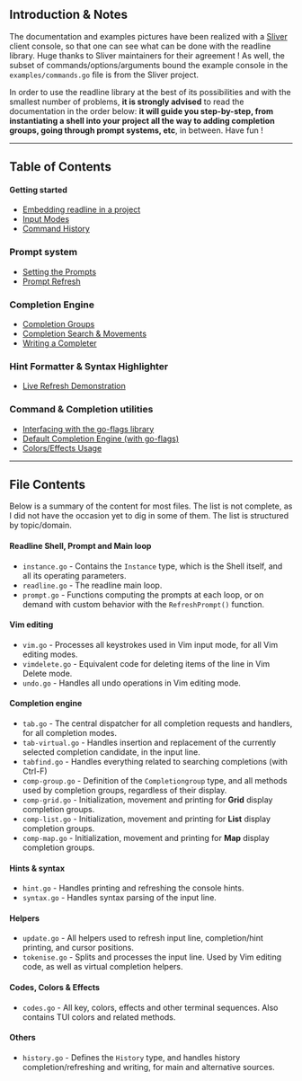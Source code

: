 
## Introduction & Notes

The documentation and examples pictures have been realized with a [Sliver](https://github.com/BishopFox/sliver) 
client console, so that one can see what can be done with the readline library. Huge thanks to Sliver maintainers for their agreement !
As well, the subset of commands/options/arguments bound the example console in the `examples/commands.go` file is from the Sliver project.

In order to use the readline library at the best of its possibilities and with the smallest number of problems, **it is strongly advised**
to read the documentation in the order below: **it will guide you step-by-step, from instantiating a shell into your project all the way to
adding completion groups, going through prompt systems, etc**, in between. Have fun !


-----
## Table of Contents 

#### Getting started
* [ Embedding readline in a project ](https://github.com/maxlandon/readline/wiki/Embedding-Readline-In-A-Project)
* [ Input Modes ](https://github.com/maxlandon/readline/wiki/Input-Modes)
* [ Command History ](https://github.com/maxlandon/readline/wiki/Command-History)

### Prompt system
* [ Setting the Prompts](https://github.com/maxlandon/readline/wiki/Prompt-Setup)
* [ Prompt Refresh ](https://github.com/maxlandon/readline/wiki/Prompt-Refresh)

### Completion Engine 
* [ Completion Groups ](https://github.com/maxlandon/readline/wiki/Completion-Groups)
* [ Completion Search & Movements ](https://github.com/maxlandon/readline/wiki/Completion-Search)
* [ Writing a Completer ](https://github.com/maxlandon/readline/wiki/Writing-A-Completer)

### Hint Formatter & Syntax Highlighter 
* [ Live Refresh Demonstration ](https://github.com/maxlandon/readline/wiki/Live-Refresh-Demonstration)

### Command & Completion utilities
* [ Interfacing with the go-flags library](https://github.com/maxlandon/readline/wiki/Interfacing-With-Go-Flags)
* [ Default Completion Engine (with go-flags) ](https://github.com/maxlandon/readline/wiki/Default-Completion-Engine)
* [ Colors/Effects Usage ](https://github.com/maxlandon/readline/wiki/Colors-&-Effects-Usage)


-----
## File Contents

Below is a summary of the content for most files. The list is not complete, as I did not have the occasion yet to dig in some of them. The list is structured by topic/domain.

#### Readline Shell, Prompt and Main loop
* `instance.go`     - Contains the `Instance` type, which is the Shell itself, and all its operating parameters.
* `readline.go`     - The readline main loop.
* `prompt.go`       - Functions computing the prompts at each loop, or on demand with custom behavior with the `RefreshPrompt()`  function.

#### Vim editing
* `vim.go`          - Processes all keystrokes used in Vim input mode, for all Vim editing modes.
* `vimdelete.go`    - Equivalent code for deleting items of the line in Vim Delete mode.
* `undo.go`         - Handles all undo operations in Vim editing mode.

#### Completion engine
* `tab.go`          - The central dispatcher for all completion requests and handlers, for all completion modes.
* `tab-virtual.go`  - Handles insertion and replacement of the currently selected completion candidate, in the input line.
* `tabfind.go`      - Handles everything related to searching completions (with Ctrl-F)
* `comp-group.go`   - Definition of the `Completiongroup` type, and all methods used by completion groups, regardless of their display.
* `comp-grid.go`    - Initialization, movement and printing for **Grid** display completion groups.
* `comp-list.go`    - Initialization, movement and printing for **List** display completion groups.
* `comp-map.go`     - Initialization, movement and printing for **Map** display completion groups.

#### Hints & syntax
* `hint.go`         - Handles printing and refreshing the console hints.
* `syntax.go`       - Handles syntax parsing of the input line.

#### Helpers
* `update.go`       - All helpers used to refresh input line, completion/hint printing, and cursor positions.
* `tokenise.go`     - Splits and processes the input line. Used by Vim editing code, as well as virtual completion helpers.

#### Codes, Colors & Effects
* `codes.go`        - All key, colors, effects and other terminal sequences. Also contains TUI colors and related methods.

#### Others
* `history.go`      - Defines the `History` type, and handles history completion/refreshing and writing, for main and alternative sources.
